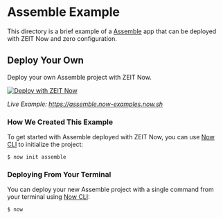 # Assemble Example

This directory is a brief example of a [Assemble](http://assemble.io/) app that can be deployed with ZEIT Now and zero configuration.

## Deploy Your Own

Deploy your own Assemble project with ZEIT Now.

[![Deploy with ZEIT Now](https://zeit.co/button)](https://zeit.co/new/project?template=https://github.com/zeit/now-examples/tree/master/assemble)

_Live Example: https://assemble.now-examples.now.sh_

### How We Created This Example

To get started with Assemble deployed with ZEIT Now, you can use [Now CLI](https://zeit.co/download) to initialize the project:

```shell
$ now init assemble
```

### Deploying From Your Terminal

You can deploy your new Assemble project with a single command from your terminal using [Now CLI](https://zeit.co/download):

```shell
$ now
```
